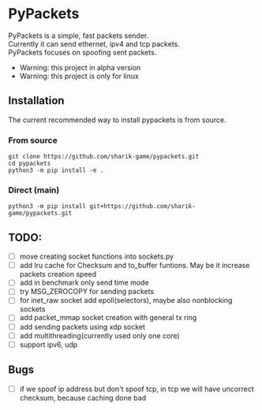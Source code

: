 # PyPackets
PyPackets is a simple, fast packets sender.  
Currently it can send ethernet, ipv4 and tcp packets.  
PyPackets focuses on spoofing sent packets.   

- Warning: this project in alpha version 
- Warning: this project is only for linux 

## Installation
The current recommended way to install pypackets is from source.  
### From source
```
git clone https://github.com/sharik-game/pypackets.git
cd pypackets
python3 -m pip install -e .
```
### Direct (main)
```
python3 -m pip install git+https://github.com/sharik-game/pypackets.git
```

## TODO:
- [ ] move creating socket functions into sockets.py
- [ ] add lru cache for Checksum and to_buffer funtions. May be it increase packets creation speed
- [ ] add in benchmark only send time mode
- [ ] try MSG_ZEROCOPY for sending packets
- [ ] for inet_raw socket add epoll(selectors), maybe also nonblocking sockets
- [ ] add packet_mmap socket creation with general tx ring
- [ ] add sending packets using xdp socket
- [ ] add multithreading(currently used only one core)
- [ ] support ipv6, udp

## Bugs
- [ ] if we spoof ip address but don't spoof tcp, in tcp we will have uncorrect checksum, because caching done bad
